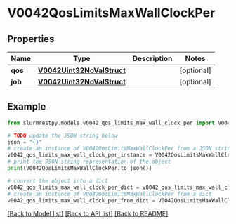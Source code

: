 # V0042QosLimitsMaxWallClockPer


## Properties

Name | Type | Description | Notes
------------ | ------------- | ------------- | -------------
**qos** | [**V0042Uint32NoValStruct**](V0042Uint32NoValStruct.md) |  | [optional]
**job** | [**V0042Uint32NoValStruct**](V0042Uint32NoValStruct.md) |  | [optional]

## Example

```python
from slurmrestpy.models.v0042_qos_limits_max_wall_clock_per import V0042QosLimitsMaxWallClockPer

# TODO update the JSON string below
json = "{}"
# create an instance of V0042QosLimitsMaxWallClockPer from a JSON string
v0042_qos_limits_max_wall_clock_per_instance = V0042QosLimitsMaxWallClockPer.from_json(json)
# print the JSON string representation of the object
print(V0042QosLimitsMaxWallClockPer.to_json())

# convert the object into a dict
v0042_qos_limits_max_wall_clock_per_dict = v0042_qos_limits_max_wall_clock_per_instance.to_dict()
# create an instance of V0042QosLimitsMaxWallClockPer from a dict
v0042_qos_limits_max_wall_clock_per_from_dict = V0042QosLimitsMaxWallClockPer.from_dict(v0042_qos_limits_max_wall_clock_per_dict)
```
[[Back to Model list]](../README.md#documentation-for-models) [[Back to API list]](../README.md#documentation-for-api-endpoints) [[Back to README]](../README.md)


